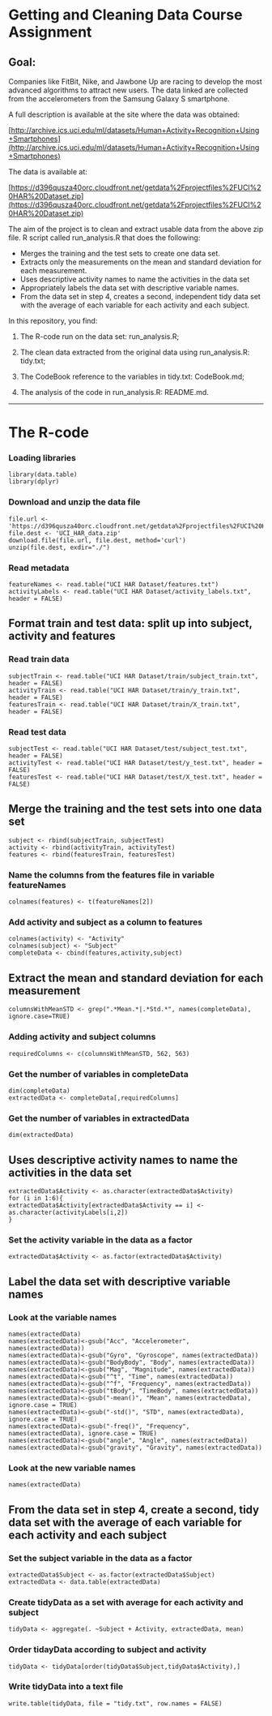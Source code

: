 # Getting and Cleaning Data Course Assignment

## Goal:
Companies like FitBit, Nike, and Jawbone Up are racing to develop the most advanced algorithms to attract new users. The data linked are collected from the accelerometers from the Samsung Galaxy S smartphone.

A full description is available at the site where the data was obtained:

[http://archive.ics.uci.edu/ml/datasets/Human+Activity+Recognition+Using+Smartphones](http://archive.ics.uci.edu/ml/datasets/Human+Activity+Recognition+Using+Smartphones)

The data is available at:

[https://d396qusza40orc.cloudfront.net/getdata%2Fprojectfiles%2FUCI%20HAR%20Dataset.zip](https://d396qusza40orc.cloudfront.net/getdata%2Fprojectfiles%2FUCI%20HAR%20Dataset.zip)

The aim of the project is to clean and extract usable data from the above zip file. R script called run_analysis.R that does the following:

* Merges the training and the test sets to create one data set.
* Extracts only the measurements on the mean and standard deviation for each measurement.
* Uses descriptive activity names to name the activities in the data set
* Appropriately labels the data set with descriptive variable names.
* From the data set in step 4, creates a second, independent tidy data set with the average of each variable for each activity and each subject.

In this repository, you find:

1. The R-code run on the data set: run\_analysis.R;

2. The clean data extracted from the original data using run\_analysis.R: tidy.txt;

3. The CodeBook reference to the variables in tidy.txt:  CodeBook.md;

4. The analysis of the code in run\_analysis.R: README.md.

---

# The R-code

### Loading libraries
    library(data.table)
    library(dplyr)


### Download and unzip the data file
    file.url <- 'https://d396qusza40orc.cloudfront.net/getdata%2Fprojectfiles%2FUCI%20HAR%20Dataset.zip'
    file.dest <- 'UCI_HAR_data.zip'
    download.file(file.url, file.dest, method='curl')
    unzip(file.dest, exdir="./")

### Read metadata
    featureNames <- read.table("UCI HAR Dataset/features.txt")
    activityLabels <- read.table("UCI HAR Dataset/activity_labels.txt", header = FALSE)


## Format train and test data: split up into subject, activity and features

### Read train data
    subjectTrain <- read.table("UCI HAR Dataset/train/subject_train.txt", header = FALSE)
    activityTrain <- read.table("UCI HAR Dataset/train/y_train.txt", header = FALSE)
    featuresTrain <- read.table("UCI HAR Dataset/train/X_train.txt", header = FALSE)

### Read test data
    subjectTest <- read.table("UCI HAR Dataset/test/subject_test.txt", header = FALSE)
    activityTest <- read.table("UCI HAR Dataset/test/y_test.txt", header = FALSE)
    featuresTest <- read.table("UCI HAR Dataset/test/X_test.txt", header = FALSE)


## Merge the training and the test sets into one data set
    subject <- rbind(subjectTrain, subjectTest)
    activity <- rbind(activityTrain, activityTest)
    features <- rbind(featuresTrain, featuresTest)


### Name the columns from the features file in variable featureNames
    colnames(features) <- t(featureNames[2])


### Add activity and subject as a column to features
    colnames(activity) <- "Activity"
    colnames(subject) <- "Subject"
    completeData <- cbind(features,activity,subject)

## Extract the mean and standard deviation for each measurement
    columnsWithMeanSTD <- grep(".*Mean.*|.*Std.*", names(completeData), ignore.case=TRUE)

### Adding activity and subject columns
    requiredColumns <- c(columnsWithMeanSTD, 562, 563)

### Get the number of variables in completeData
    dim(completeData)
    extractedData <- completeData[,requiredColumns]

### Get the number of variables in extractedData
    dim(extractedData)

## Uses descriptive activity names to name the activities in the data set
    extractedData$Activity <- as.character(extractedData$Activity)
    for (i in 1:6){
    extractedData$Activity[extractedData$Activity == i] <- as.character(activityLabels[i,2])
    }

### Set the activity variable in the data as a factor
    extractedData$Activity <- as.factor(extractedData$Activity)

## Label the data set with descriptive variable names

### Look at the variable names
    names(extractedData)
    names(extractedData)<-gsub("Acc", "Accelerometer", names(extractedData))
    names(extractedData)<-gsub("Gyro", "Gyroscope", names(extractedData))
    names(extractedData)<-gsub("BodyBody", "Body", names(extractedData))
    names(extractedData)<-gsub("Mag", "Magnitude", names(extractedData))
    names(extractedData)<-gsub("^t", "Time", names(extractedData))
    names(extractedData)<-gsub("^f", "Frequency", names(extractedData))
    names(extractedData)<-gsub("tBody", "TimeBody", names(extractedData))
    names(extractedData)<-gsub("-mean()", "Mean", names(extractedData), ignore.case = TRUE)
    names(extractedData)<-gsub("-std()", "STD", names(extractedData), ignore.case = TRUE)
    names(extractedData)<-gsub("-freq()", "Frequency", names(extractedData), ignore.case = TRUE)
    names(extractedData)<-gsub("angle", "Angle", names(extractedData))
    names(extractedData)<-gsub("gravity", "Gravity", names(extractedData))

### Look at the new variable names
    names(extractedData)

## From the data set in step 4, create a second, tidy data set with the average of each variable for each activity and each subject

### Set the subject variable in the data as a factor
    extractedData$Subject <- as.factor(extractedData$Subject)
    extractedData <- data.table(extractedData)

### Create tidyData as a set with average for each activity and subject
    tidyData <- aggregate(. ~Subject + Activity, extractedData, mean)

### Order tidayData according to subject and activity
    tidyData <- tidyData[order(tidyData$Subject,tidyData$Activity),]

### Write tidyData into a text file
    write.table(tidyData, file = "tidy.txt", row.names = FALSE)

